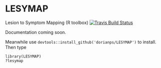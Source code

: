 # LESYMAP
Lesion to Symptom Mapping (R toolbox)
[![Travis Build Status](https://travis-ci.org/dorianps/LESYMAP.png?branch=master)](https://travis-ci.org/dorianps/LESYMAP)

Documentation coming soon.

Meanwhile use `devtools::install_github('dorianps/LESYMAP')` to install.  
Then type

```
library(LESYMAP)
?lesymap
```
